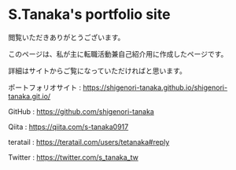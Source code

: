 # S.Tanaka's portfolio site

閲覧いただきありがとうございます。

このページは、私が主に転職活動兼自己紹介用に作成したページです。

詳細はサイトからご覧になっていただければと思います。

ポートフォリオサイト : https://shigenori-tanaka.github.io/shigenori-tanaka.git.io/


GitHub : https://github.com/shigenori-tanaka

Qiita : https://qiita.com/s-tanaka0917

teratail : https://teratail.com/users/tetanaka#reply

Twitter : https://twitter.com/s_tanaka_tw